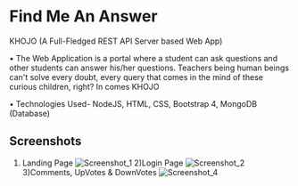 
# Find Me An Answer

KHOJO (A Full-Fledged REST API Server based Web App)

• The Web Application is a portal where a student can ask questions and other
students can answer his/her questions. Teachers being human beings can't
solve every doubt, every query that comes in the mind of these curious
children, right? In comes KHOJO

• Technologies Used- NodeJS, HTML, CSS, Bootstrap 4, MongoDB (Database)


## Screenshots
1) Landing Page
![Screenshot_1](https://user-images.githubusercontent.com/54816974/147499052-97b10af0-768b-4999-bc71-5496c40fb581.jpg)
2)Login Page
![Screenshot_2](https://user-images.githubusercontent.com/54816974/147499060-64babd82-0325-4279-89a9-fa48b59e4cf5.jpg)
3)Comments, UpVotes & DownVotes
![Screenshot_4](https://user-images.githubusercontent.com/54816974/147499069-aea4b82f-1376-42ac-a753-d1634b08b960.jpg)


